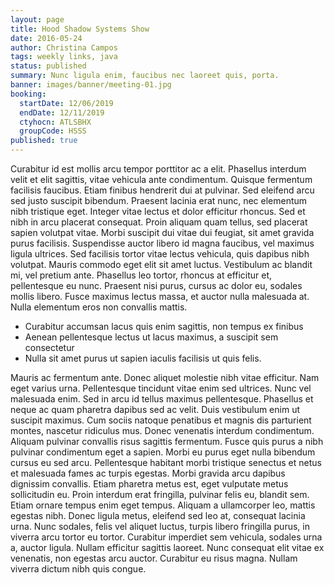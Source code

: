 ```yaml
---
layout: page
title: Hood Shadow Systems Show
date: 2016-05-24
author: Christina Campos
tags: weekly links, java
status: published
summary: Nunc ligula enim, faucibus nec laoreet quis, porta.
banner: images/banner/meeting-01.jpg
booking:
  startDate: 12/06/2019
  endDate: 12/11/2019
  ctyhocn: ATLSBHX
  groupCode: HSSS
published: true
---
```

Curabitur id est mollis arcu tempor porttitor ac a elit. Phasellus interdum velit et elit sagittis, vitae vehicula ante condimentum. Quisque fermentum facilisis faucibus. Etiam finibus hendrerit dui at pulvinar. Sed eleifend arcu sed justo suscipit bibendum. Praesent lacinia erat nunc, nec elementum nibh tristique eget. Integer vitae lectus et dolor efficitur rhoncus.
Sed et nibh in arcu placerat consequat. Proin aliquam quam tellus, sed placerat sapien volutpat vitae. Morbi suscipit dui vitae dui feugiat, sit amet gravida purus facilisis. Suspendisse auctor libero id magna faucibus, vel maximus ligula ultrices. Sed facilisis tortor vitae lectus vehicula, quis dapibus nibh volutpat. Mauris commodo eget elit sit amet luctus. Vestibulum ac blandit mi, vel pretium ante. Phasellus leo tortor, rhoncus at efficitur et, pellentesque eu nunc. Praesent nisi purus, cursus ac dolor eu, sodales mollis libero. Fusce maximus lectus massa, et auctor nulla malesuada at. Nulla elementum eros non convallis mattis.

* Curabitur accumsan lacus quis enim sagittis, non tempus ex finibus
* Aenean pellentesque lectus ut lacus maximus, a suscipit sem consectetur
* Nulla sit amet purus ut sapien iaculis facilisis ut quis felis.

Mauris ac fermentum ante. Donec aliquet molestie nibh vitae efficitur. Nam eget varius urna. Pellentesque tincidunt vitae enim sed ultrices. Nunc vel malesuada enim. Sed in arcu id tellus maximus pellentesque. Phasellus et neque ac quam pharetra dapibus sed ac velit. Duis vestibulum enim ut suscipit maximus. Cum sociis natoque penatibus et magnis dis parturient montes, nascetur ridiculus mus. Donec venenatis interdum condimentum. Aliquam pulvinar convallis risus sagittis fermentum. Fusce quis purus a nibh pulvinar condimentum eget a sapien. Morbi eu purus eget nulla bibendum cursus eu sed arcu. Pellentesque habitant morbi tristique senectus et netus et malesuada fames ac turpis egestas.
Morbi gravida arcu dapibus dignissim convallis. Etiam pharetra metus est, eget vulputate metus sollicitudin eu. Proin interdum erat fringilla, pulvinar felis eu, blandit sem. Etiam ornare tempus enim eget tempus. Aliquam a ullamcorper leo, mattis egestas nibh. Donec ligula metus, eleifend sed leo at, consequat lacinia urna. Nunc sodales, felis vel aliquet luctus, turpis libero fringilla purus, in viverra arcu tortor eu tortor. Curabitur imperdiet sem vehicula, sodales urna a, auctor ligula. Nullam efficitur sagittis laoreet. Nunc consequat elit vitae ex venenatis, non egestas arcu auctor. Curabitur eu risus magna. Nullam viverra dictum nibh quis congue.
